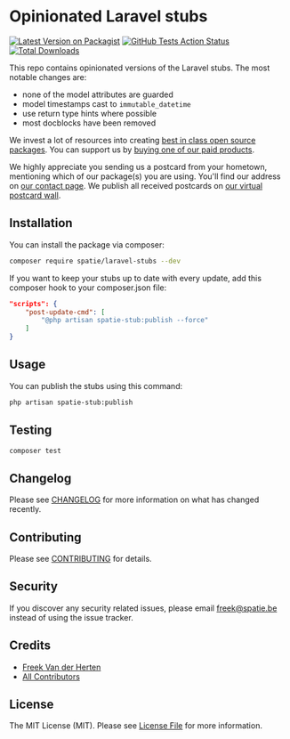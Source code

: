 # Opinionated Laravel stubs

[![Latest Version on Packagist](https://img.shields.io/packagist/v/clickbar/laravel-stubs.svg?style=flat-square)](https://packagist.org/packages/clickbar/laravel-stubs)
[![GitHub Tests Action Status](https://img.shields.io/github/workflow/status/clickbar/laravel-stubs/run-tests?label=tests)](https://github.com/clickbar/laravel-stubs/actions?query=workflow%3Arun-tests+branch%3Amaster)
[![Total Downloads](https://img.shields.io/packagist/dt/clickbar/laravel-stubs.svg?style=flat-square)](https://packagist.org/packages/clickbar/laravel-stubs)

This repo contains opinionated versions of the Laravel stubs. The most notable changes are:

- none of the model attributes are guarded
- model timestamps cast to `immutable_datetime`
- use return type hints where possible
- most docblocks have been removed

We invest a lot of resources into creating [best in class open source packages](https://spatie.be/open-source). You can support us by [buying one of our paid products](https://spatie.be/open-source/support-us).

We highly appreciate you sending us a postcard from your hometown, mentioning which of our package(s) you are using. You'll find our address on [our contact page](https://spatie.be/about-us). We publish all received postcards on [our virtual postcard wall](https://spatie.be/open-source/postcards).

## Installation

You can install the package via composer:

```bash
composer require spatie/laravel-stubs --dev
```

If you want to keep your stubs up to date with every update, add this composer hook to your composer.json file:

```json
"scripts": {
    "post-update-cmd": [
        "@php artisan spatie-stub:publish --force"
    ]
}
```

## Usage

You can publish the stubs using this command:

```bash
php artisan spatie-stub:publish
```

## Testing

``` bash
composer test
```

## Changelog

Please see [CHANGELOG](CHANGELOG.md) for more information on what has changed recently.

## Contributing

Please see [CONTRIBUTING](CONTRIBUTING.md) for details.

## Security

If you discover any security related issues, please email freek@spatie.be instead of using the issue tracker.

## Credits

- [Freek Van der Herten](https://github.com/freekmurze)
- [All Contributors](../../contributors)

## License

The MIT License (MIT). Please see [License File](LICENSE.md) for more information.
